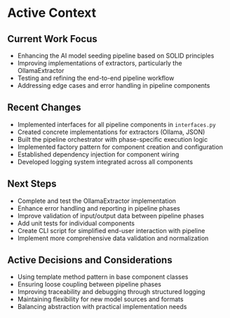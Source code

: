 # Active Context

## Current Work Focus
- Enhancing the AI model seeding pipeline based on SOLID principles
- Improving implementations of extractors, particularly the OllamaExtractor
- Testing and refining the end-to-end pipeline workflow
- Addressing edge cases and error handling in pipeline components

## Recent Changes
- Implemented interfaces for all pipeline components in `interfaces.py`
- Created concrete implementations for extractors (Ollama, JSON)
- Built the pipeline orchestrator with phase-specific execution logic
- Implemented factory pattern for component creation and configuration
- Established dependency injection for component wiring
- Developed logging system integrated across all components

## Next Steps
- Complete and test the OllamaExtractor implementation
- Enhance error handling and reporting in pipeline phases
- Improve validation of input/output data between pipeline phases
- Add unit tests for individual components
- Create CLI script for simplified end-user interaction with pipeline
- Implement more comprehensive data validation and normalization

## Active Decisions and Considerations
- Using template method pattern in base component classes
- Ensuring loose coupling between pipeline phases
- Improving traceability and debugging through structured logging
- Maintaining flexibility for new model sources and formats
- Balancing abstraction with practical implementation needs 